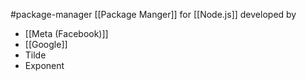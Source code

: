#package-manager 
[[Package Manger]] for [[Node.js]] developed by
- [[Meta (Facebook)]]
- [[Google]]
- Tilde
- Exponent